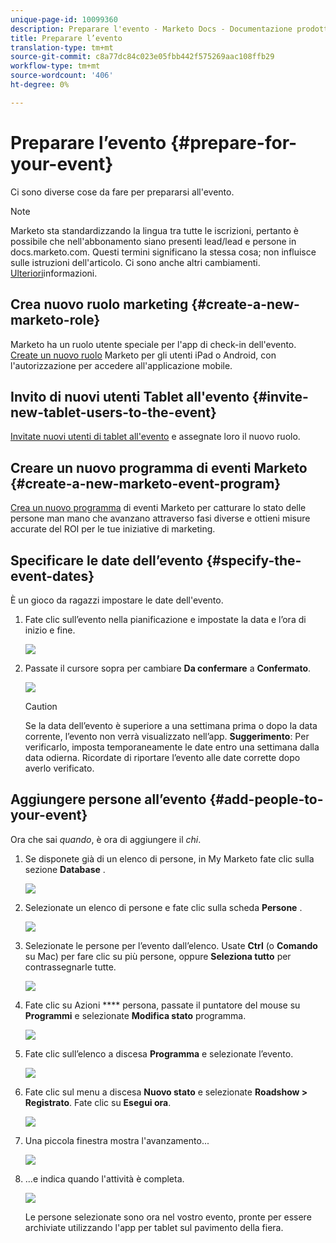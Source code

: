 ```yaml
---
unique-page-id: 10099360
description: Preparare l'evento - Marketo Docs - Documentazione prodotto
title: Preparare l’evento
translation-type: tm+mt
source-git-commit: c8a77dc84c023e05fbb442f575269aac108ffb29
workflow-type: tm+mt
source-wordcount: '406'
ht-degree: 0%

---
```



# Preparare l’evento {#prepare-for-your-event}

Ci sono diverse cose da fare per prepararsi all&#39;evento.

>[!NOTE]
>
>Marketo sta standardizzando la lingua tra tutte le iscrizioni, pertanto è possibile che nell&#39;abbonamento siano presenti lead/lead e persone in docs.marketo.com. Questi termini significano la stessa cosa; non influisce sulle istruzioni dell&#39;articolo. Ci sono anche altri cambiamenti. [Ulteriori](/help/marketo/getting-started/updates-to-marketo-terminology.md)informazioni.

## Crea nuovo ruolo marketing {#create-a-new-marketo-role}

Marketo ha un ruolo utente speciale per l&#39;app di check-in dell&#39;evento.  [Create un nuovo ruolo](https://docs.marketo.com/display/DOCS/Grant+User+Access+to+the+Check-in+App) Marketo per gli utenti iPad o Android, con l&#39;autorizzazione per accedere all&#39;applicazione mobile.

## Invito di nuovi utenti Tablet all&#39;evento {#invite-new-tablet-users-to-the-event}

[Invitate nuovi utenti di tablet all&#39;evento](https://docs.marketo.com/display/DOCS/Grant+User+Access+to+the+Check-in+App) e assegnate loro il nuovo ruolo.

## Creare un nuovo programma di eventi Marketo {#create-a-new-marketo-event-program}

[Crea un nuovo programma](/help/marketo/product-docs/demand-generation/events/understanding-events/create-a-new-event-program.md) di eventi Marketo per catturare lo stato delle persone man mano che avanzano attraverso fasi diverse e ottieni misure accurate del ROI per le tue iniziative di marketing.

## Specificare le date dell’evento {#specify-the-event-dates}

È un gioco da ragazzi impostare le date dell&#39;evento.

1. Fate clic sull’evento nella pianificazione e impostate la data e l’ora di inizio e fine.

   ![](assets/image2016-4-6-15-3a27-3a35.png)

1. Passate il cursore sopra per cambiare **Da confermare** a **Confermato**.

   ![](assets/image2016-4-6-15-3a30-3a57.png)

   >[!CAUTION]
   >
   >Se la data dell’evento è superiore a una settimana prima o dopo la data corrente, l’evento non verrà visualizzato nell’app. **Suggerimento**: Per verificarlo, imposta temporaneamente le date entro una settimana dalla data odierna. Ricordate di riportare l’evento alle date corrette dopo averlo verificato.

## Aggiungere persone all’evento {#add-people-to-your-event}

Ora che sai *quando*, è ora di aggiungere il *chi*.

1. Se disponete già di un elenco di persone, in My Marketo fate clic sulla sezione **Database** .

   ![](assets/db.png)

1. Selezionate un elenco di persone e fate clic sulla scheda **Persone** .

   ![](assets/four.png)

1. Selezionate le persone per l’evento dall’elenco. Usate **Ctrl** (o **Comando** su Mac) per fare clic su più persone, oppure **Seleziona tutto** per contrassegnarle tutte.

   ![](assets/five.png)

1. Fate clic su Azioni **** persona, passate il puntatore del mouse su **Programmi** e selezionate **Modifica stato** programma.

   ![](assets/six.png)

1. Fate clic sull’elenco a discesa **Programma** e selezionate l’evento.

   ![](assets/seven.png)

1. Fate clic sul menu a discesa **Nuovo stato** e selezionate **Roadshow > Registrato**. Fate clic su **Esegui ora**.

   ![](assets/eight.png)

1. Una piccola finestra mostra l&#39;avanzamento...

   ![](assets/image2016-4-7-16-3a49-3a7.png)

1. ...e indica quando l&#39;attività è completa.

   ![](assets/ten.png)

   Le persone selezionate sono ora nel vostro evento, pronte per essere archiviate utilizzando l&#39;app per tablet sul pavimento della fiera.
